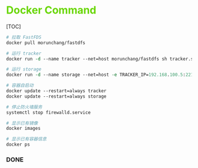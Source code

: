 # <font color=#69D600>Docker Command</font>

[TOC]

```perl
# 拉取 FastFDS
docker pull morunchang/fastdfs

# 运行 tracker
docker run -d --name tracker --net=host morunchang/fastdfs sh tracker.sh

# 运行 storage
docker run -d --name storage --net=host -e TRACKER_IP=192.168.100.5:22122 -e GROUP_NAME=group1 morunchang/fastdfs sh storage.sh

# 容器自启动
docker update --restart=always tracker
docker update --restart=always storage

# 停止防火墙服务
systemctl stop firewalld.service

# 显示已有镜像
docker images

# 显示已有容器信息
docker ps

```







### DONE



